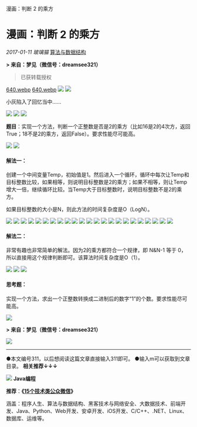 漫画：判断 2 的乘方

#  漫画：判断 2 的乘方

 *2017-01-11*  *玻璃猫*  [算法与数据结构](https://mp.weixin.qq.com/s?__biz=MzI2NjA3NTc4Ng==&mid=2652078923&idx=1&sn=58c80ea0de09a0d92f505b02a2f4bde1&chksm=f17488aec60301b81ad41ea6d93cb726438267197672238d716e7d265a6a0f5ff18dbf58842c&scene=21##)

**> 来自：梦见（微信号：dreamsee321）**
> 已获转载授权

[640.webp](../_resources/75a9fac114e1f6a4a371b33ac6f8d358.webp)
[640.webp](../_resources/4c22c5f205e6dacd73348fc48278cb36.webp)
![](../_resources/bed7781074b6ef20a69762ddaec6093c.png)
![](../_resources/bed7781074b6ef20a69762ddaec6093c.png)

小灰陷入了回忆当中……

![](../_resources/bed7781074b6ef20a69762ddaec6093c.png)
![](../_resources/bed7781074b6ef20a69762ddaec6093c.png)
![](../_resources/bed7781074b6ef20a69762ddaec6093c.png)

**题目**：实现一个方法，判断一个正整数是否是2的乘方（比如16是2的4次方，返回True；18不是2的乘方，返回False）。要求性能尽可能高。

![](../_resources/bed7781074b6ef20a69762ddaec6093c.png)
![](../_resources/bed7781074b6ef20a69762ddaec6093c.png)

#### 解法一：

创建一个中间变量Temp，初始值是1。然后进入一个循环，循环中每次让Temp和目标整数比较，如果相等，则说明目标整数是2的乘方；如果不相等，则让Temp增大一倍，继续循环比较。当Temp大于目标整数时，说明目标整数不是2的乘方。

如果目标整数的大小是N，则此方法的时间复杂度是O（LogN）。

![](../_resources/bed7781074b6ef20a69762ddaec6093c.png)
![](../_resources/bed7781074b6ef20a69762ddaec6093c.png)
![](../_resources/bed7781074b6ef20a69762ddaec6093c.png)
![](../_resources/bed7781074b6ef20a69762ddaec6093c.png)
![](../_resources/bed7781074b6ef20a69762ddaec6093c.png)
![](../_resources/bed7781074b6ef20a69762ddaec6093c.png)
![](../_resources/bed7781074b6ef20a69762ddaec6093c.png)
![](../_resources/bed7781074b6ef20a69762ddaec6093c.png)
![](../_resources/bed7781074b6ef20a69762ddaec6093c.png)
![](../_resources/bed7781074b6ef20a69762ddaec6093c.png)
![](../_resources/bed7781074b6ef20a69762ddaec6093c.png)
![](../_resources/bed7781074b6ef20a69762ddaec6093c.png)
![](../_resources/bed7781074b6ef20a69762ddaec6093c.png)
![](../_resources/bed7781074b6ef20a69762ddaec6093c.png)
![](../_resources/bed7781074b6ef20a69762ddaec6093c.png)
![](../_resources/bed7781074b6ef20a69762ddaec6093c.png)
![](../_resources/bed7781074b6ef20a69762ddaec6093c.png)
![](../_resources/bed7781074b6ef20a69762ddaec6093c.png)
![](../_resources/bed7781074b6ef20a69762ddaec6093c.png)
![](../_resources/bed7781074b6ef20a69762ddaec6093c.png)
![](../_resources/bed7781074b6ef20a69762ddaec6093c.png)
![](../_resources/bed7781074b6ef20a69762ddaec6093c.png)
![](../_resources/bed7781074b6ef20a69762ddaec6093c.png)

#### 解法二：

非常有趣也非常简单的解法。因为2的乘方都符合一个规律，即 N&N-1 等于 0，所以直接用这个规律判断即可。该算法时间复杂度是O（1）。

![](../_resources/bed7781074b6ef20a69762ddaec6093c.png)
![](../_resources/bed7781074b6ef20a69762ddaec6093c.png)
![](../_resources/bed7781074b6ef20a69762ddaec6093c.png)

#### 思考题：

实现一个方法，求出一个正整数转换成二进制后的数字“1”的个数。要求性能尽可能高。

![](../_resources/bed7781074b6ef20a69762ddaec6093c.png)

**> 来自：梦见（微信号：dreamsee321）**

![](../_resources/bed7781074b6ef20a69762ddaec6093c.png)

* * *

●本文编号311，以后想阅读这篇文章直接输入311即可。
●输入m可以获取到文章目录。
**相关推荐↓↓↓**

****************![](../_resources/bed7781074b6ef20a69762ddaec6093c.png)****************
**Java编程**

**推荐**：**《**[**15个技术类公众微信**](http://mp.weixin.qq.com/s?__biz=MzI2NjA3NTc4Ng==&mid=403066215&idx=2&sn=25fb3d07edf39a0f567bdbc3a8b5e63a&scene=21#wechat_redirect)**》**

涵盖：程序人生、算法与数据结构、黑客技术与网络安全、大数据技术、前端开发、Java、Python、Web开发、安卓开发、iOS开发、C/C++、.NET、Linux、数据库、运维等。